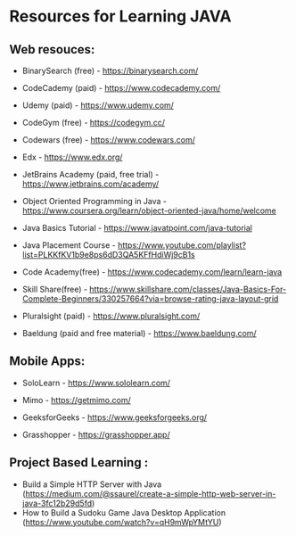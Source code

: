 # Resources for Learning JAVA

## Web resouces:
* BinarySearch (free) - https://binarysearch.com/
* CodeCademy (paid) - https://www.codecademy.com/
* Udemy (paid) - https://www.udemy.com/
* CodeGym (free) - https://codegym.cc/
* Codewars (free) - https://www.codewars.com/
* Edx - https://www.edx.org/
* JetBrains Academy (paid, free trial) - https://www.jetbrains.com/academy/
* Object Oriented Programming in Java - https://www.coursera.org/learn/object-oriented-java/home/welcome
* Java Basics Tutorial - https://www.javatpoint.com/java-tutorial
* Java Placement Course - https://www.youtube.com/playlist?list=PLKKfKV1b9e8ps6dD3QA5KFfHdiWj9cB1s
* Code Academy(free) - https://www.codecademy.com/learn/learn-java
* Skill Share(free) - https://www.skillshare.com/classes/Java-Basics-For-Complete-Beginners/330257664?via=browse-rating-java-layout-grid

* Pluralsight (paid) - https://www.pluralsight.com/
* Baeldung (paid and free material) - https://www.baeldung.com/
## Mobile Apps:
* SoloLearn - https://www.sololearn.com/
* Mimo - https://getmimo.com/
* GeeksforGeeks - https://www.geeksforgeeks.org/

* Grasshopper - https://grasshopper.app/

## Project Based Learning :
* Build a Simple HTTP Server with Java (https://medium.com/@ssaurel/create-a-simple-http-web-server-in-java-3fc12b29d5fd)
* How to Build a Sudoku Game Java Desktop Application (https://www.youtube.com/watch?v=qH9mWpYMtYU)

